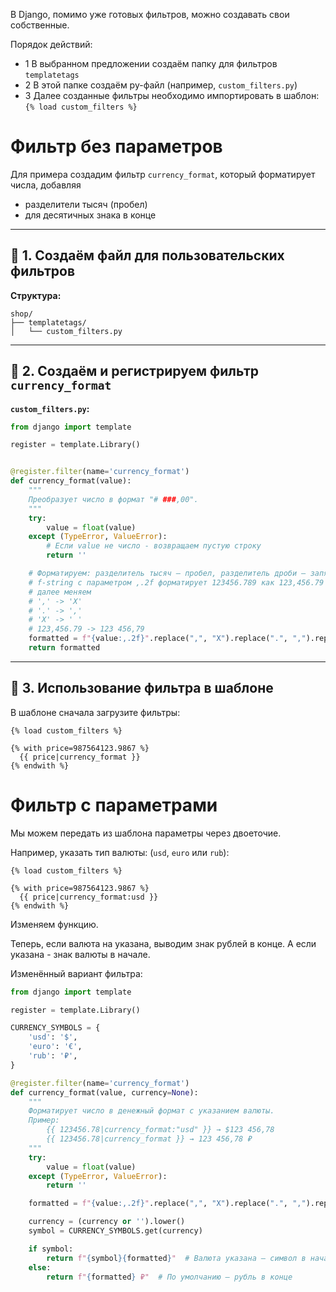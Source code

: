 В Django, помимо уже готовых фильтров, можно создавать свои собственные.

Порядок действий:
- 1 В выбранном предложении создаём папку для фильтров `templatetags`
- 2 В этой папке создаём py-файл (например, `custom_filters.py`)
- 3 Далее созданные фильтры необходимо импортировать в шаблон: `{% load custom_filters %}`

# Фильтр без параметров

Для примера создадим фильтр `currency_format`, который форматирует числа, добавляя
 - разделители тысяч (пробел)
 - для десятичных знака в конце
---

## 🔧 1. Создаём файл для пользовательских фильтров

**Структура:**

```
shop/
├── templatetags/
│   └── custom_filters.py
```


---

## 🧪 2. Создаём и регистрируем фильтр `currency_format`

**`custom_filters.py`:**

```python
from django import template

register = template.Library()


@register.filter(name='currency_format')
def currency_format(value):
    """
    Преобразует число в формат "# ###,00".
    """
    try:
        value = float(value)
    except (TypeError, ValueError):
        # Если value не число - возвращаем пустую строку
        return ''

    # Форматируем: разделитель тысяч — пробел, разделитель дроби — запятая
    # f-string с параметром ,.2f форматирует 123456.789 как 123,456.79
    # далее меняем
    # ',' -> 'X'
    # '.' -> ','
    # 'X' -> ' '
    # 123,456.79 -> 123 456,79
    formatted = f"{value:,.2f}".replace(",", "X").replace(".", ",").replace("X", " ")
    return formatted
```

---

## 📌 3. Использование фильтра в шаблоне

В шаблоне сначала загрузите фильтры:

```django
{% load custom_filters %}

{% with price=987564123.9867 %}
  {{ price|currency_format }}  
{% endwith %}
```

# Фильтр с параметрами

Мы можем передать из шаблона параметры через двоеточие.  

Например, указать тип валюты: (`usd`, `euro` или `rub`):

```django
{% load custom_filters %}

{% with price=987564123.9867 %}
  {{ price|currency_format:usd }}  
{% endwith %}
```

Изменяем функцию.

Теперь, если валюта на указана, выводим знак рублей в конце.
А если указана - знак валюты в начале.

Изменённый вариант фильтра:
```python
from django import template

register = template.Library()

CURRENCY_SYMBOLS = {
    'usd': '$',
    'euro': '€',
    'rub': '₽',
}

@register.filter(name='currency_format')
def currency_format(value, currency=None):
    """
    Форматирует число в денежный формат с указанием валюты.
    Пример:
        {{ 123456.78|currency_format:"usd" }} → $123 456,78
        {{ 123456.78|currency_format }} → 123 456,78 ₽
    """
    try:
        value = float(value)
    except (TypeError, ValueError):
        return ''

    formatted = f"{value:,.2f}".replace(",", "X").replace(".", ",").replace("X", " ")

    currency = (currency or '').lower()
    symbol = CURRENCY_SYMBOLS.get(currency)

    if symbol:
        return f"{symbol}{formatted}"  # Валюта указана — символ в начале
    else:
        return f"{formatted} ₽"  # По умолчанию — рубль в конце
```

